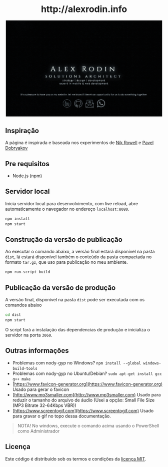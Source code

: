 <div align="center">
    <h1>http://alexrodin.info</h1>
    <p align="center">
        <a href="http://alexrodin.info">
            <img src="./docs/screen.gif" width="500" />
        </a>
    </p>
</div>

## Inspiração

A página é inspirada e baseada nos experimentos de [Nik Rowell](http://www.nikrowell.com/projects/ultraviolet) e [Pavel Dobryakov](http://github.com/PavelDoGreat/WebGL-Fluid-Simulation)


## Pre requisitos

- Node.js (npm)

## Servidor local

Inicia servidor local para desenvolvimento, com live reload, abre automaticamente o navegador no endereço `localhost:8080`.

```bash
npm install
npm start
```

## Construção da versão de publicação

Ao executar o comando abaixo, a versão final estará disponível na pasta `dist`, lá estará disponível também o conteúdo da pasta compactada no formato `tar.gz`, que uso para publicação no meu ambiente.


```bash
npm run-script build
```

## Publicação da versão de produção

A versão final, disponível na pasta `dist` pode ser executada com os comandos abaixo

```bash
cd dist
npm start
```

O script fará a instalação das dependencias de produção e inicializa o servidor na porta `3060`.



## Outras informações

- Problemas com nody-gyp no Windows? `npm install --global windows-build-tools`
- Problemas com nody-gyp no Ubuntu/Debian? `sudo apt-get install gcc g++ make` 
- [https://www.favicon-generator.org](https://www.favicon-generator.org) Usado para gerar o favicon
- [http://www.mp3smaller.com](http://www.mp3smaller.com) Usado para reduzir o tamanho do arquivo de áudio (Usei a opção: Small File Size (MP3 Bitrate 32-64Kbps VBR))
- [https://www.screentogif.com](https://www.screentogif.com) Usado para gravar o gif no topo dessa documentação.

> NOTA! No windows, execute o comando acima usando o PowerShell como Administrador


## Licença

Este código é distribuído sob os termos e condições da [licença MIT](LICENSE).
